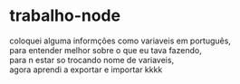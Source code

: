 # trabalho-node 
coloquei alguma informções como variaveis em português,<br> para entender melhor sobre o que eu tava fazendo,<br> para n estar so trocando nome de variaveis,<br>
agora aprendi a exportar e importar kkkk
